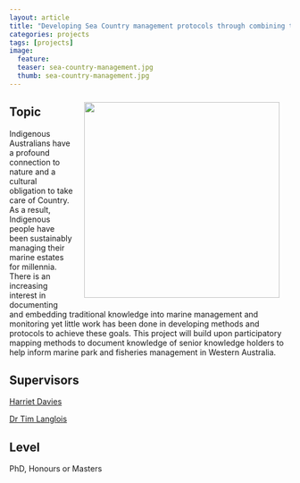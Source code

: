 ```yaml
---
layout: article
title: "Developing Sea Country management protocols through combining traditional ecological knowledge of Indigenous Australians and Western Science"
categories: projects
tags: [projects]
image:
  feature: 
  teaser: sea-country-management.jpg
  thumb: sea-country-management.jpg
---
```

<img src='/images/sea-country-management.jpg' align='right' width="350" hspace="20" vspace="10">

## Topic
Indigenous Australians have a profound connection to nature and a cultural obligation to take care of Country. As a result, Indigenous people have been sustainably managing their marine estates for millennia. There is an increasing interest in documenting and embedding traditional knowledge into marine management and monitoring yet little work has been done in developing methods and protocols to achieve these goals. This project will build upon participatory mapping methods to document knowledge of senior knowledge holders to help inform marine park and fisheries management in Western Australia. 

## Supervisors
[Harriet Davies](mailto:harriet.davies@uwa.edu.au)

[Dr Tim Langlois](mailto:tim.langlois@uwa.edu.au)

## Level
PhD, Honours or Masters
